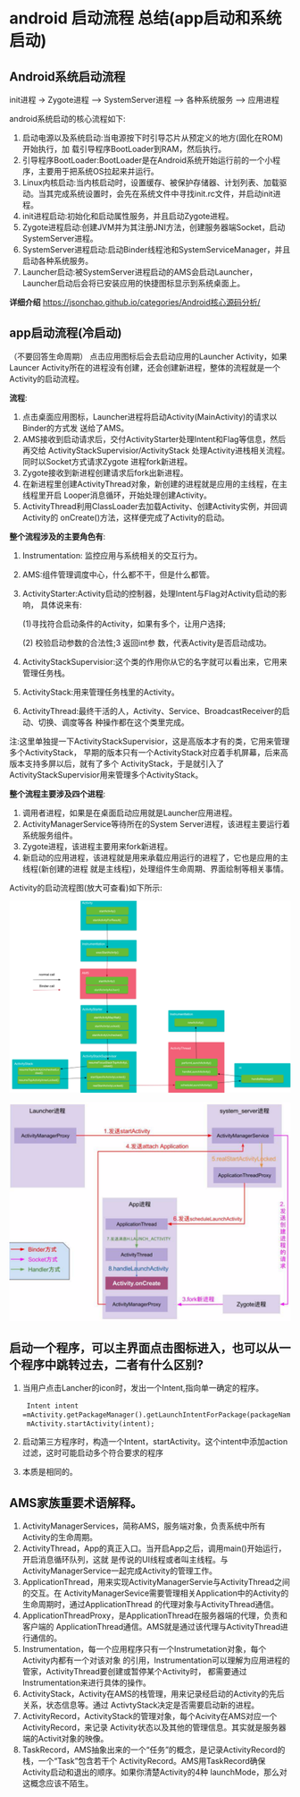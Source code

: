 # android 启动流程 总结(app启动和系统启动)

## Android系统启动流程

init进程 -> Zygote进程 –> SystemServer进程 –> 各种系统服务 –> 应用进程

android系统启动的核心流程如下:

1. 启动电源以及系统启动:当电源按下时引导芯片从预定义的地方(固化在ROM)开始执行，加 载引导程序BootLoader到RAM，然后执行。 
2. 引导程序BootLoader:BootLoader是在Android系统开始运行前的一个小程序，主要用于把系统OS拉起来并运行。 
3. Linux内核启动:当内核启动时，设置缓存、被保护存储器、计划列表、加载驱动。当其完成系统设置时，会先在系统文件中寻找init.rc文件，并启动init进程。
4. init进程启动:初始化和启动属性服务，并且启动Zygote进程。
5. Zygote进程启动:创建JVM并为其注册JNI方法，创建服务器端Socket，启动SystemServer进程。 
6. SystemServer进程启动:启动Binder线程池和SystemServiceManager，并且启动各种系统服务。 
7. Launcher启动:被SystemServer进程启动的AMS会启动Launcher，Launcher启动后会将已安装应用的快捷图标显示到系统桌面上。


**详细介绍** https://jsonchao.github.io/categories/Android核心源码分析/

## app启动流程(冷启动)

（不要回答生命周期）
点击应用图标后会去启动应用的Launcher Activity，如果Launcer Activity所在的进程没有创建，还会创建新进程，整体的流程就是一个Activity的启动流程。

**流程**:
1. 点击桌面应用图标，Launcher进程将启动Activity(MainActivity)的请求以Binder的方式发 送给了AMS。
2. AMS接收到启动请求后，交付ActivityStarter处理Intent和Flag等信息，然后再交给 ActivityStackSupervisior/ActivityStack 处理Activity进栈相关流程。同时以Socket方式请求Zygote 进程fork新进程。
3. Zygote接收到新进程创建请求后fork出新进程。
4. 在新进程里创建ActivityThread对象，新创建的进程就是应用的主线程，在主线程里开启 Looper消息循环，开始处理创建Activity。
5. ActivityThread利用ClassLoader去加载Activity、创建Activity实例，并回调Activity的 onCreate()方法，这样便完成了Activity的启动。

**整个流程涉及的主要角色有**:

1. Instrumentation: 监控应用与系统相关的交互行为。 
2. AMS:组件管理调度中心，什么都不干，但是什么都管。 
3. ActivityStarter:Activity启动的控制器，处理Intent与Flag对Activity启动的影响，
    具体说来有:
    
    (1)寻找符合启动条件的Activity，如果有多个，让用户选择;
    
    (2) 校验启动参数的合法性;3 返回int参 数，代表Activity是否启动成功。
4. ActivityStackSupervisior:这个类的作用你从它的名字就可以看出来，它用来管理任务栈。 
5. ActivityStack:用来管理任务栈里的Activity。 
6. ActivityThread:最终干活的人，Activity、Service、BroadcastReceiver的启动、切换、调度等各 种操作都在这个类里完成。

注:这里单独提一下ActivityStackSupervisior，这是高版本才有的类，它用来管理多个ActivityStack， 早期的版本只有一个ActivityStack对应着手机屏幕，后来高版本支持多屏以后，就有了多个 ActivityStack，于是就引入了ActivityStackSupervisior用来管理多个ActivityStack。 

**整个流程主要涉及四个进程**:

1. 调用者进程，如果是在桌面启动应用就是Launcher应用进程。 
2. ActivityManagerService等待所在的System Server进程，该进程主要运行着系统服务组件。 
3. Zygote进程，该进程主要用来fork新进程。 
4. 新启动的应用进程，该进程就是用来承载应用运行的进程了，它也是应用的主线程(新创建的进程 就是主线程)，处理组件生命周期、界面绘制等相关事情。

Activity的启动流程图(放大可查看)如下所示:

![启动流程图](https://github.com/66668/Android_Interview/blob/master/pictures/app_launcher_01.png)


![启动流程图](https://github.com/66668/Android_Interview/blob/master/pictures/app_launcher_02.png)



## 启动一个程序，可以主界面点击图标进入，也可以从一个程序中跳转过去，二者有什么区别?

1. 当用户点击Lancher的icon时，发出一个Intent,指向单一确定的程序。

        
        Intent intent =mActivity.getPackageManager().getLaunchIntentForPackage(packageName);
        mActivity.startActivity(intent);
        
2. 启动第三方程序时，构造一个Intent，startActivity。这个intent中添加action过滤，这时可能启动多个符合要求的程序

3. 本质是相同的。

## AMS家族重要术语解释。
1. ActivityManagerServices，简称AMS，服务端对象，负责系统中所有Activity的生命周期。
2. ActivityThread，App的真正入口。当开启App之后，调用main()开始运行，开启消息循环队列，这就 是传说的UI线程或者叫主线程。与ActivityManagerService一起完成Activity的管理工作。
3. ApplicationThread，用来实现ActivityManagerServie与ActivityThread之间的交互。在 ActivityManagerSevice需要管理相关Application中的Activity的生命周期时，通过ApplicationThread 的代理对象与ActivityThread通信。
4. ApplicationThreadProxy，是ApplicationThread在服务器端的代理，负责和客户端的 ApplicationThread通信。AMS就是通过该代理与ActivityThread进行通信的。
5. Instrumentation，每一个应用程序只有一个Instrumetation对象，每个Activity内都有一个对该对象 的引用，Instrumentation可以理解为应用进程的管家，ActivityThread要创建或暂停某个Activity时， 都需要通过Instrumentation来进行具体的操作。
6. ActivityStack，Activity在AMS的栈管理，用来记录经启动的Activity的先后关系，状态信息等。通过 ActivtyStack决定是否需要启动新的进程。
7. ActivityRecord，ActivityStack的管理对象，每个Acivity在AMS对应一个ActivityRecord，来记录 Activity状态以及其他的管理信息。其实就是服务器端的Activit对象的映像。
8. TaskRecord，AMS抽象出来的一个“任务”的概念，是记录ActivityRecord的栈，一个“Task”包含若干个 ActivityRecord。AMS用TaskRecord确保Activity启动和退出的顺序。如果你清楚Activity的4种 launchMode，那么对这概念应该不陌生。
